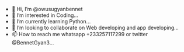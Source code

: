 - 👋 Hi, I’m @owusugyanbennet
- 👀 I’m interested in Coding...
- 🌱 I’m currently learning Python...
- 💞️ I’m looking to collaborate on Web developing and app developing...
- 📫 How to reach me whatsapp +233257117299 or twitter @BennetGyan3...

<!---
owusugyanbennet/owusugyanbennet is a ✨ special ✨ repository because its `README.md` (this file) appears on your GitHub profile.
You can click the Preview link to take a look at your changes.
--->
